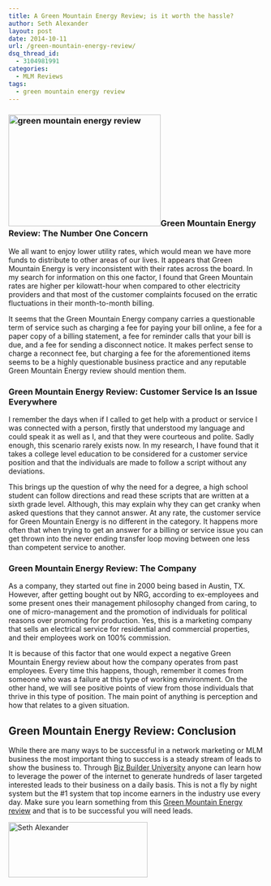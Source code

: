 ```yaml
---
title: A Green Mountain Energy Review; is it worth the hassle?
author: Seth Alexander
layout: post
date: 2014-10-11
url: /green-mountain-energy-review/
dsq_thread_id:
  - 3104981991
categories:
  - MLM Reviews
tags:
  - green mountain energy review
---
```

### [<img class="alignleft size-full wp-image-1566" src="http://sethaalexander.com/wp-content/uploads/2014/10/green-mountain-energy-review.jpg" alt="green mountain energy review" width="300" height="220" />][1]Green Mountain Energy Review: The Number One Concern

We all want to enjoy lower utility rates, which would mean we have more funds to distribute to other areas of our lives. It appears that Green Mountain Energy is very inconsistent with their rates across the board. In my search for information on this one factor, I found that Green Mountain rates are higher per kilowatt-hour when compared to other electricity providers and that most of the customer complaints focused on the erratic fluctuations in their month-to-month billing.

It seems that the Green Mountain Energy company carries a questionable term of service such as charging a fee for paying your bill online, a fee for a paper copy of a billing statement, a fee for reminder calls that your bill is due, and a fee for sending a disconnect notice. It makes perfect sense to charge a reconnect fee, but charging a fee for the aforementioned items seems to be a highly questionable business practice and any reputable Green Mountain Energy review should mention them.

### Green Mountain Energy Review: Customer Service Is an Issue Everywhere

I remember the days when if I called to get help with a product or service I was connected with a person, firstly that understood my language and could speak it as well as I, and that they were courteous and polite. Sadly enough, this scenario rarely exists now. In my research, I have found that it takes a college level education to be considered for a customer service position and that the individuals are made to follow a script without any deviations.

This brings up the question of why the need for a degree, a high school student can follow directions and read these scripts that are written at a sixth grade level. Although, this may explain why they can get cranky when asked questions that they cannot answer. At any rate, the customer service for Green Mountain Energy is no different in the category. It happens more often that when trying to get an answer for a billing or service issue you can get thrown into the never ending transfer loop moving between one less than competent service to another.

### Green Mountain Energy Review: The Company

As a company, they started out fine in 2000 being based in Austin, TX. However, after getting bought out by NRG, according to ex-employees and some present ones their management philosophy changed from caring, to one of micro-management and the promotion of individuals for political reasons over promoting for production. Yes, this is a marketing company that sells an electrical service for residential and commercial properties, and their employees work on 100% commission.

It is because of this factor that one would expect a negative Green Mountain Energy review about how the company operates from past employees. Every time this happens, though, remember it comes from someone who was a failure at this type of working environment. On the other hand, we will see positive points of view from those individuals that thrive in this type of position. The main point of anything is perception and how that relates to a given situation.

## Green Mountain Energy Review: Conclusion

While there are many ways to be successful in a network marketing or MLM business the most important thing to success is a steady stream of leads to show the business to. Through [Biz Builder University][2] anyone can learn how to leverage the power of the internet to generate hundreds of laser targeted interested leads to their business on a daily basis. This is not a fly by night system but the #1 system that top income earners in the industry use every day. Make sure you learn something from this [Green Mountain Energy review][2] and that is to be successful you will need leads.

[<img class="alignleft size-full wp-image-602" src="http://sethaalexander.com/wp-content/uploads/2012/09/signature.png" alt="Seth Alexander" width="274" height="109" />][3]

 [1]: http://sethaalexander.com/wp-content/uploads/2014/10/green-mountain-energy-review.jpg
 [2]: http://sethalexander.bizbuilderuniversity.com/?t=saa-green-mountain-energy-review
 [3]: http://sethaalexander.com/about-seth/ "Bio"